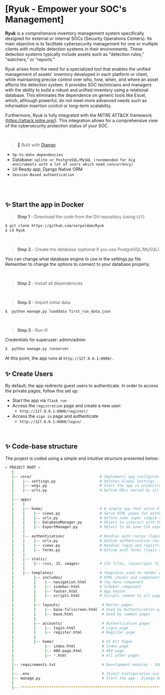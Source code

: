 # [Ryuk - Empower your SOC's Management]

**Ryuk** is a comprehensive inventory management system specifically designed for external or internal SOCs (Security Operations Centers). Its main objective is to facilitate cybersecurity management for one or multiple clients with multiple detection systems in their environments. These detection systems typically include assets such as "detection rules," "watchers," or "reports."

Ryuk arises from the need for a specialized tool that enables the unified management of assets' inventory developed in each platform or client, while maintaining precise control over who, how, when, and where an asset affects the detection system. It provides SOC technicians and managers with the ability to build a robust and unified inventory using a relational database. This eliminates the dependence on generic tools like Excel, which, although powerful, do not meet more advanced needs such as information insertion control or long-term scalability.

Furthermore, Ryuk is fully integrated with the MITRE ATT&CK framework (https://attack.mitre.org/). This integration allows for a comprehensive view of the cybersecurity protection status of your SOC.
  
<br />

> 🚀 Built with [Django](https://www.djangoproject.com/)

- `Up-to-date dependencies`
- Database: `sqlite or PostgreSQL/MySQL (recomended for big enviroments with a lot of users which need concurrency)`
- UI-Ready app, Django Native ORM
- `Session-Based authentication`

<br />

<br /> 

## ✨ Start the app in Docker

> **Step 1** - Download the code from the GH repository (using `GIT`) 

```bash
$ git clone https://github.com/serpaldom/Ryuk
$ cd Ryuk
```

<br />

> **Step 2** - Create the database (optional if you use PostgreSQL/MySQL)

You can change what database engine to use in the settings.py file. Remember to change the options to connect to your database properly.
<br />

<br />

> **Step 2** - Install all dependencies

<br />

> **Step 3** - Import initial data

```bash
$  python manage.py loaddata first_run_data.json    
```
<br />

> **Step 3** - Run it!

Credentials for superuser: admin/admin

```bash
$  python manage.py runserver   
```

At this point, the app runs at `http://127.0.0.1:8000/`. 
<br />

## ✨ Create Users

By default, the app redirects guest users to authenticate. In order to access the private pages, follow this set up: 

- Start the app via `flask run`
- Access the `registration` page and create a new user:
  - `http://127.0.0.1:8000/register/`
- Access the `sign in` page and authenticate
  - `http://127.0.0.1:8000/login/`

<br />

## ✨ Code-base structure

The project is coded using a simple and intuitive structure presented below:

```bash
< PROJECT ROOT >
   |
   |-- core/                               # Implements app configuration
   |    |-- settings.py                    # Defines Global Settings
   |    |-- wsgi.py                        # Start the app in production
   |    |-- urls.py                        # Define URLs served by all apps/nodes
   |
   |-- apps/
   |    |
   |    |-- home/                          # A simple app that serve HTML files
   |    |    |-- views.py                  # Serve HTML pages for authenticated users
   |    |    |-- urls.py                   # Define some super simple routes 
   |    |    |-- DatabaseManager.py        # Object to interact with the database
   |    |    |-- ExportManager.py          # Object to do some CSV exports
   |    |
   |    |-- authentication/                # Handles auth routes (login and register)
   |    |    |-- urls.py                   # Define authentication routes  
   |    |    |-- views.py                  # Handles login and registration  
   |    |    |-- forms.py                  # Define auth forms (login and register) 
   |    |
   |    |-- static/
   |    |    |-- <css, JS, images>         # CSS files, Javascripts files
   |    |
   |    |-- templates/                     # Templates used to render pages
   |         |-- includes/                 # HTML chunks and components
   |         |    |-- navigation.html      # Top menu component
   |         |    |-- sidebar.html         # Sidebar component
   |         |    |-- footer.html          # App Footer
   |         |    |-- scripts.html         # Scripts common to all pages
   |         |
   |         |-- layouts/                   # Master pages
   |         |    |-- base-fullscreen.html  # Used by Authentication pages
   |         |    |-- base.html             # Used by common pages
   |         |
   |         |-- accounts/                  # Authentication pages
   |         |    |-- login.html            # Login page
   |         |    |-- register.html         # Register page
   |         |
   |         |-- home/                      # UI Kit Pages
   |              |-- index.html            # Index page
   |              |-- 404-page.html         # 404 page
   |              |-- *.html                # All other pages
   |
   |-- requirements.txt                     # Development modules - SQLite storage
   |
   |-- .env                                 # Inject Configuration via Environment
   |-- manage.py                            # Start the app - Django default start script
   |
   |-- ************************************************************************
```

<br />
